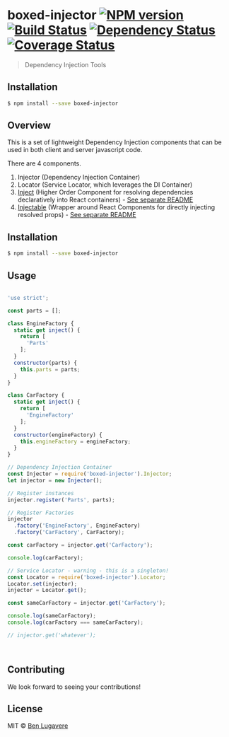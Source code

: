 # boxed-injector [![NPM version][npm-image]][npm-url] [![Build Status](https://travis-ci.org/giddyinc/boxed-injector.svg?branch=master)](https://travis-ci.org/giddyinc/boxed-injector) [![Dependency Status][daviddm-image]][daviddm-url] [![Coverage Status](https://coveralls.io/repos/github/giddyinc/boxed-injector/badge.svg?branch=master)](https://coveralls.io/github/giddyinc/boxed-injector?branch=master)
> Dependency Injection Tools

## Installation

```sh
$ npm install --save boxed-injector
```

## Overview

This is a set of lightweight Dependency Injection components that can be used in both client and server javascript code.

There are 4 components.

1. Injector (Dependency Injection Container)
2. Locator (Service Locator, which leverages the DI Container)
3. [Inject](lib/Inject/README.md) (Higher Order Component for resolving dependencies declaratively into React containers) - [See separate README](lib/Inject/README.md)
4. [Injectable](lib/Injectable/README.md) (Wrapper around React Components for directly injecting resolved props) - [See separate README](lib/Injectable/README.md)


## Installation 

```sh
$ npm install --save boxed-injector
```

## Usage

```js

'use strict';

const parts = [];

class EngineFactory {
  static get inject() {
    return [
      'Parts'
    ];
  }
  constructor(parts) {
    this.parts = parts;
  }
}

class CarFactory {
  static get inject() {
    return [
      'EngineFactory'
    ];
  }
  constructor(engineFactory) {
    this.engineFactory = engineFactory;
  }
}

// Dependency Injection Container
const Injector = require('boxed-injector').Injector;
let injector = new Injector();

// Register instances
injector.register('Parts', parts);

// Register Factories
injector
  .factory('EngineFactory', EngineFactory)
  .factory('CarFactory', CarFactory);

const carFactory = injector.get('CarFactory');

console.log(carFactory);

// Service Locator - warning - this is a singleton!
const Locator = require('boxed-injector').Locator;
Locator.set(injector);
injector = Locator.get();

const sameCarFactory = injector.get('CarFactory');

console.log(sameCarFactory);
console.log(carFactory === sameCarFactory);

// injector.get('whatever');




```

## Contributing
We look forward to seeing your contributions!

## License

MIT © [Ben Lugavere]()


[npm-image]: https://badge.fury.io/js/boxed-injector.svg
[npm-url]: https://npmjs.org/package/boxed-injector
[travis-image]: https://travis-ci.org/giddyinc/boxed-injector.svg?branch=master
[travis-url]: https://travis-ci.org/giddyinc/boxed-injector
[daviddm-image]: https://david-dm.org/giddyinc/boxed-injector.svg?theme=shields.io
[daviddm-url]: https://david-dm.org/giddyinc/boxed-injector
[coveralls-image]: https://coveralls.io/repos/giddyinc/boxed-injector/badge.svg
[coveralls-url]: https://coveralls.io/r/giddyinc/boxed-injector
